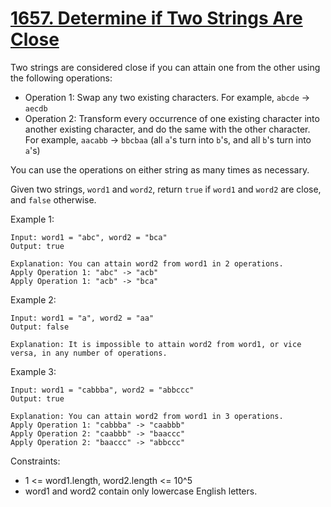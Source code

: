 # [1657. Determine if Two Strings Are Close](https://leetcode.com/problems/determine-if-two-strings-are-close/description/)

Two strings are considered close if you can attain one from the other using the following operations:

* Operation 1: Swap any two existing characters.
    For example, `abcde` -> `aecdb`
* Operation 2: Transform every occurrence of one existing character into another existing character, and do the same with the other character.
    For example, `aacabb` -> `bbcbaa` (all `a`'s turn into `b`'s, and all `b`'s turn into `a`'s)

You can use the operations on either string as many times as necessary.

Given two strings, `word1` and `word2`, return `true` if `word1` and `word2` are close, and `false` otherwise.

 

Example 1:

    Input: word1 = "abc", word2 = "bca"
    Output: true

    Explanation: You can attain word2 from word1 in 2 operations.
    Apply Operation 1: "abc" -> "acb"
    Apply Operation 1: "acb" -> "bca"

Example 2:

    Input: word1 = "a", word2 = "aa"
    Output: false

    Explanation: It is impossible to attain word2 from word1, or vice versa, in any number of operations.

Example 3:

    Input: word1 = "cabbba", word2 = "abbccc"
    Output: true

    Explanation: You can attain word2 from word1 in 3 operations.
    Apply Operation 1: "cabbba" -> "caabbb"
    Apply Operation 2: "caabbb" -> "baaccc"
    Apply Operation 2: "baaccc" -> "abbccc"
 

Constraints:

* 1 <= word1.length, word2.length <= 10^5
* word1 and word2 contain only lowercase English letters.